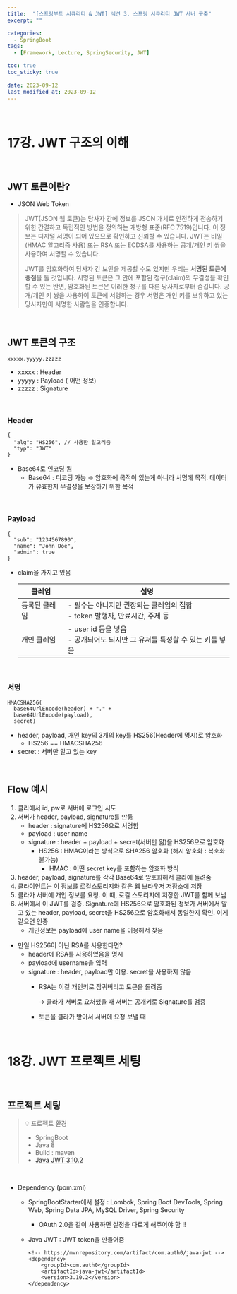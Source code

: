 ```yaml
---
title:  "[스프링부트 시큐리티 & JWT] 섹션 3. 스프링 시큐리티 JWT 서버 구축"
excerpt: ""

categories:
  - SpringBoot
tags:
  - [Framework, Lecture, SpringSecurity, JWT]

toc: true
toc_sticky: true
 
date: 2023-09-12
last_modified_at: 2023-09-12
---
```


<br>

# **17강. JWT 구조의 이해**

<br>

## **JWT 토큰이란?**

- JSON Web Token


> JWT(JSON 웹 토큰)는 당사자 간에 정보를 JSON 개체로 안전하게 전송하기 위한 간결하고 독립적인 방법을 정의하는 개방형 표준(RFC 7519)입니다. 이 정보는 디지털 서명이 되어 있으므로 확인하고 신뢰할 수 있습니다. JWT는 비밀(HMAC 알고리즘 사용) 또는 RSA 또는 ECDSA를 사용하는 공개/개인 키 쌍을 사용하여 서명할 수 있습니다.
>
>JWT를 암호화하여 당사자 간 보안을 제공할 수도 있지만 우리는 **서명된 토큰에 중점**을 둘 것입니다. 서명된 토큰은 그 안에 포함된 청구(claim)의 무결성을 확인할 수 있는 반면, 암호화된 토큰은 이러한 청구를 다른 당사자로부터 숨깁니다. 공개/개인 키 쌍을 사용하여 토큰에 서명하는 경우 서명은 개인 키를 보유하고 있는 당사자만이 서명한 사람임을 인증합니다.

<br>

## **JWT 토큰의 구조**

```
xxxxx.yyyyy.zzzzz
```

- xxxxx : Header
- yyyyy : Payload ( 어떤 정보)
- zzzzz : Signature

<br>

### **Header**

```
{
  "alg": "HS256", // 사용한 알고리즘
  "typ": "JWT"
}
```

- Base64로 인코딩 됨
    - Base64 : 디코딩 가능 → 암호화에 목적이 있는게 아니라 서명에 목적. 데이터가 유효한지 무결성을 보장하기 위한 목적

<br>

### **Payload**

```
{
  "sub": "1234567890",
  "name": "John Doe",
  "admin": true
}
```

- claim을 가지고 있음
    
    
    | 클레임 | 설명 |
    | --- | --- |
    | 등록된 클레임 | - 필수는 아니지만 권장되는 클레임의 집합 <br> - token 발행자, 만료시간, 주제 등 |
    | 개인 클레임 | - user id 등을 넣음 <br> - 공개되어도 되지만 그 유저를 특정할 수 있는 키를 넣음 |

<br>

### **서명**

```
HMACSHA256(
  base64UrlEncode(header) + "." +
  base64UrlEncode(payload),
  secret)
```

- header, payload, 개인 key의 3개의 key를 HS256(Header에 명시)로 암호화
    - HS256 == HMACSHA256
- secret : 서버만 알고 있는 key

<br>

## **Flow 예시**

1. 클라에서 id, pw로 서버에 로그인 시도
2. 서버가 header, payload, signature를 만듦
    - header : signature에 HS256으로 서명함
    - payload : user name
    - signature : header + payload + secret(서버만 앎)을 HS256으로 암호화
        - HS256 : HMAC이라는 방식으로 SHA256 암호화 (해시 암호화 : 복호화 불가능)
            - HMAC : 어떤 secret key를 포함하는 암호화 방식
3. header, payload, signature를 각각 Base64로 암호화해서 클라에 돌려줌
4. 클라이언트는 이 정보를 로컬스토리지와 같은 웹 브라우저 저장소에 저장
5. 클라가 서버에 개인 정보를 요청. 이 때, 로컬 스토리지에 저장한 JWT를 함께 보냄
6. 서버에서 이 JWT를 검증. Signature에 HS256으로 암호화된 정보가 서버에서 알고 있는 header, payload, secret을 HS256으로 암호화해서 동일한지 확인. 이게 같으면 인증
    - 개인정보는 payload에 user name을 이용해서 찾음

- 만일 HS256이 아닌 RSA를 사용한다면?
    - header에 RSA를 사용하였음을 명시
    - payload에 username을 입력
    - signature : header, payload만 이용. secret을 사용하지 않음
        - RSA는 이걸 개인키로 잠궈버리고 토큰을 돌려줌
            
            → 클라가 서버로 요처했을 때 서버는 공개키로 Signature를 검증
            
        - 토큰을 클라가 받아서 서버에 요청 보낼 때

<br>

# **18강. JWT 프로젝트 세팅**

<br>

## **프로젝트 세팅**

>💡 프로젝트 환경
>
>- SpringBoot
>- Java 8
>- Build : maven
>- [Java JWT 3.10.2](https://mvnrepository.com/artifact/com.auth0/java-jwt/3.10.2)

<br>

- Dependency (pom.xml)
    - SpringBootStarter에서 설정 : Lombok, Spring Boot DevTools, Spring Web, Spring Data JPA, MySQL Driver, Spring Security
        - OAuth 2.0을 같이 사용하면 설정을 다르게 해주어야 함 !!
    - Java JWT : JWT token을 만들어줌
        
        ```
        <!-- https://mvnrepository.com/artifact/com.auth0/java-jwt -->
        <dependency>
            <groupId>com.auth0</groupId>
            <artifactId>java-jwt</artifactId>
            <version>3.10.2</version>
        </dependency>
        ```

<br>